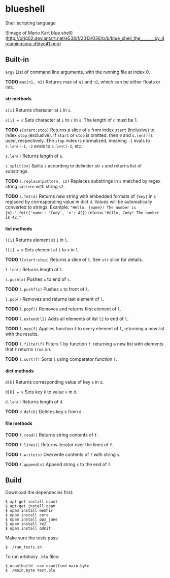 # blueshell
Shell scripting language

![Image of Mario Kart blue shell]
(http://orig02.deviantart.net/e538/f/2013/036/b/b/blue_shell_the_______by_dreamingsora-d5tye41.png)

## Built-in

`argv` List of command line arguments, with the running file at index 0.

**TODO** `max(n1, n2)` Returns max of `n1` and `n2`, which can be either floats or ints.

#### str methods

`s[i]` Returns character at `i` in `s`.

`s[i] = c` Sets character at `i` to `c` in `s`. The length of `c` must be 1.

**TODO** `s[start:stop]` Returns a slice of `s` from index `start` (inclusive) to index `stop` (exclusive). If `start` or `stop` is omitted, then `0` and `s.len()` is used, respectively. The `stop` index is normalized, meaning `-1` evals to `s.len()-1`, `-2` evals to `s.len()-2`, etc.

`s.len()` Returns length of `s`.

`s.split(on)` Splits `s` according to delimiter str `s` and returns list of substrings.

**TODO** `s.replace(pattern, s2)` Replaces substrings in `s` matched by regex string `pattern` with string `s2`.

**TODO** `s.fmt(d)` Returns new string with embedded formats of `{key}` in `s` replaced by corresponding value in dict `d`. Values will be automatically converted to strings. Example: `"Hello, {name}! The number is {n}.".fmt({'name': 'Cody', 'n': 42})` returns `"Hello, Cody! The number is 42."`

#### list methods

`l[i]` Returns element at `i` in `l`.

`l[i] = x` Sets element at `i` to `x` in `l`.

**TODO** `l[start:stop]` Returns a slice of `l`. See `str` slice for details.

`l.len()` Returns length of `l`.

`l.push(x)` Pushes `x` to end of `l`.

**TODO** `l.pushf(x)` Pushes `x` to front of `l`.

`l.pop()` Removes and returns last element of `l`.

**TODO** `l.popf()` Removes and returns first element of `l`.

**TODO** `l.extend(l2)` Adds all elements of list `l2` to end of `l`.

**TODO** `l.map(f)` Applies function `f` to every element of `l`, returning a new list with the results.

**TODO** `l.filter(f)` Filters `l` by function `f`, returning a new list with elements that `f` returns `true` on.

**TODO** `l.sort(f)` Sorts `l` using comparator function `f`.


#### dict methods

`d[k]` Returns corresponding value of key `k` in `d`.

`d[k] = v` Sets key `k` to value `v` in `d`.

`d.len()` Returns length of `d`.

**TODO** `d.del(k)` Deletes key `k` from `d`.

#### file methods

**TODO** `f.read()` Returns string contents of `f`.

**TODO** `f.lines()` Returns iterator over the lines of `f`.

**TODO** `f.write(s)` Overwrite contents of `f` with string `s`.

**TODO** `f.append(s)` Append string `s` to the end of `f`.

## Build

Download the dependecies first:

    $ apt-get install ocaml
    $ apt-get install opam
    $ opam install menhir
    $ opam install core
    $ opam install ppx_jane
    $ opam install re2
    $ opam install oUnit

Make sure the tests pass:

    $ ./run_tests.sh
    
To run arbitrary `.blu` files:

    $ ocamlbuild -use-ocamlfind main.byte
    $ ./main.byte test.blu

